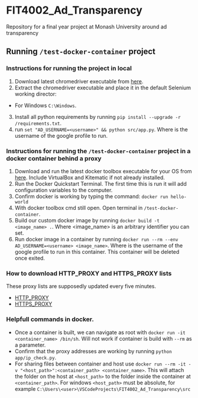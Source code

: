 # FIT4002_Ad_Transparency
Repository for a final year project at Monash University around ad transparency

## Running `/test-docker-container` project

### Instructions for running the project in local
1. Download latest chromedriver executable from [here](https://sites.google.com/a/chromium.org/chromedriver/home).
2. Extract the chromedriver executable and place it in the default Selenium working director:
  - For Windows `C:\Windows`.
3. Install all python requirements by running `pip install --upgrade -r /requirements.txt`.
4. run `set "AD_USERNAME=<username>" && python src/app.py`. Where <username> is the username of the google profile to run.

### Instructions for running the `/test-docker-container` project in a docker container behind a proxy
1. Download and run the latest docker toolbox executable for your OS from [here](https://github.com/docker/toolbox/releases). Include VirtualBox and Kitematic if not already installed.
2. Run the Docker Quickstart Terminal. The first time this is run it will add configuration variables to the computer.
3. Confirm docker is working by typing the command: `docker run hello-world`
5. With docker toolbox cmd still open. Open terminal in `/test-docker-container`.
6. Build our custom docker image by running `docker build -t <image_name> .`. Where <image_name> is an arbitrary identifier you can set.
7. Run docker image in a container by running `docker run --rm --env AD_USERNAME=<username> <image_name>`. Where <username> is the username of the google profile to run in this container. This container will be deleted once exited.

### How to download HTTP_PROXY and HTTPS_PROXY lists
These proxy lists are supposedly updated every five minutes.
* [HTTP_PROXY](https://api.proxyscrape.com/?request=getproxies&proxytype=http&timeout=10000&country=US&ssl=all&anonymity=elite)
* [HTTPS_PROXY](https://api.proxyscrape.com/?request=getproxies&proxytype=https&timeout=10000&country=US&ssl=all&anonymity=elite)

### Helpfull commands in docker.
* Once a container is built, we can navigate as root with `docker run -it <container_name> /bin/sh`. Will not work if container is build with `--rm` as a parameter.
* Confirm that the proxy addresses are working by running `python app/ip_check.py`.
* For sharing files between container and host use `docker run --rm -it -v "<host_path>":<container_path> <container_name>`. This will attach the folder on the host at `<host_path>` to the folder inside the container at `<container_path>`. For windows `<host_path>` must be absolute, for example `C:\Users\<user>\VSCodeProjects\FIT4002_Ad_Transparency\src`